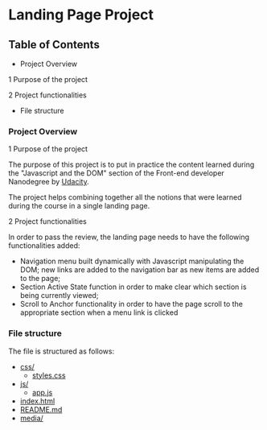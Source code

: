# Landing Page Project

## Table of Contents

* Project Overview

1 Purpose of the project

2 Project functionalities

* File structure

### Project Overview

1 Purpose of the project

The purpose of this project is to put in practice the content learned during the "Javascript and the DOM" section of the Front-end developer Nanodegree by [Udacity](https://www.udacity.com/).

The project helps combining together all the notions that were learned during the course in a single landing page.

2 Project functionalities

In order to pass the review, the landing page needs to have the following functionalities added:

* Navigation menu built dynamically with Javascript manipulating the DOM; new links are added to the navigation bar as new items are added to the page;
* Section Active State function in order to make clear which section is being currently viewed;
* Scroll to Anchor functionality in order to have the page scroll to the appropriate section when a menu link is clicked

### File structure

The file is structured as follows:

* [css/](.\landing-page\css)
  * [styles.css](.\landing-page\css\styles.css)
* [js/](.\landing-page\js)
  * [app.js](.\landing-page\js\app.js)
* [index.html](index.html)
* [README.md](.\landing-page\README.md)
* [media/](.landing-page\media)
